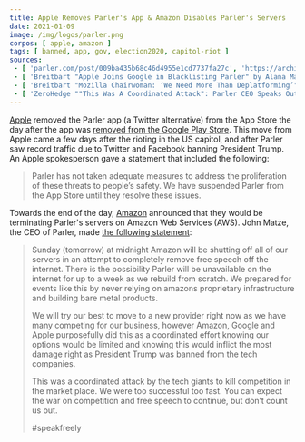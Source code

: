 ```yaml
---
title: Apple Removes Parler's App & Amazon Disables Parler's Servers
date: 2021-01-09
image: /img/logos/parler.png
corpos: [ apple, amazon ]
tags: [ banned, app, gov, election2020, capitol-riot ]
sources:
 - [ 'parler.com/post/009ba435b68c46d4955e1cd7737fa27c', 'https://archive.is/EmECm' ]
 - [ 'Breitbart "Apple Joins Google in Blacklisting Parler" by Alana Mastrangelo (9 Jan 2021)', 'https://www.breitbart.com/tech/2021/01/09/apple-joins-google-in-blacklisting-parler/' ]
 - [ 'Breitbart "Mozilla Chairwoman: ‘We Need More Than Deplatforming’" by Joshua Klein (10 Jan 2021)', 'https://www.breitbart.com/politics/2021/01/10/mozilla-chairwoman-we-need-more-than-deplatforming/' ]
 - [ 'ZeroHedge ""This Was A Coordinated Attack": Parler CEO Speaks Out After Amazon Boots From AWS, Vows To Rebuild ''From Scratch''" by Tyler Durden (9 Jan 2021)', 'https://archive.is/uAHMi' ]
---
```


[Apple](/apple/) removed the Parler app (a Twitter alternative) from the App
Store the day after the app was [removed from the Google Play
Store](/events/google-removes-parler-from-play-store/). This move from Apple
came a few days after the rioting in the US capitol, and after Parler saw
record traffic due to Twitter and Facebook banning President Trump. An Apple
spokesperson gave a statement that included the following:

> Parler has not taken adequate measures to address the proliferation of these
> threats to people’s safety. We have suspended Parler from the App Store until
> they resolve these issues.

Towards the end of the day, [Amazon](/amazon/) announced that they would be
terminating Parler's servers on Amazon Web Services (AWS). John Matze, the CEO
of Parler, made [the following statement](https://archive.is/EmECm):

> Sunday (tomorrow) at midnight Amazon will be shutting off all of our servers
> in an attempt to completely remove free speech off the internet. There is the
> possibility Parler will be unavailable on the internet for up to a week as we
> rebuild from scratch. We prepared for events like this by never relying on
> amazons proprietary infrastructure and building bare metal products.
>
> We will try our best to move to a new provider right now as we have many
> competing for our business, however Amazon, Google and Apple purposefully did
> this as a coordinated effort knowing our options would be limited and knowing
> this would inflict the most damage right as President Trump was banned from
> the tech companies.
>
> This was a coordinated attack by the tech giants to kill competition in the
> market place. We were too successful too fast. You can expect the war on
> competition and free speech to continue, but don’t count us out.
>
> #speakfreely
